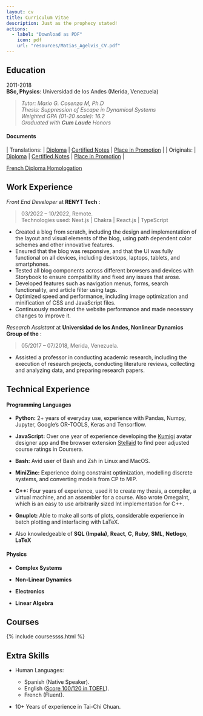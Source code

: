 ```yaml
---
layout: cv
title: Curriculum Vitae
description: Just as the prophecy stated!
actions:
  - label: "Download as PDF"
    icon: pdf
    url: "resources/Matias_Agelvis_CV.pdf"
---
```


<!-- # Matias Jose Agelvis Dominguez   -->

## Education  

2011-2018   
**BSc, Physics**: Universidad de los Andes (Merida, Venezuela)  
    
>    *Tutor: Mario G. Cosenza M, Ph.D*  
    *Thesis: Suppression of Escape in Dynamical Systems*   
    *Weighted GPA (01-20 scale): 16.2*  
    *Graduated with __Cum Laude__ Honors*

#### Documents

| Translations: | [Diploma][Diploma] | [Certified Notes][Notes]         | [Place in Promotion][Place]            |
| Originals:    | [Diploma][Titulo]  | [Certified Notes][Notas]         | [Place in Promotion][Lugar]            |

[French Diploma Homologation][Homologation]

[Titulo]: resources/Titulo_Registrado_Matias_Agelvis.pdf
[Notas]:  resources/Notas_Certificadas_Matias_Agelvis.pdf
[Lugar]:  resources/Lugar_en_la_promocion_Matias_Agelvis.pdf

[Diploma]: resources/Diploma_Matias_Agelvis.pdf  
[Notes]:   resources/Notes_Matias_Agelvis.pdf
[Place]:   resources/place_in_the_promotion_Matias_Agelvis.pdf

[Homologation]:   resources/attestation_AC_897730.pdf


## Work Experience

*Front End Developer* at **RENYT Tech** :
> 03/2022 – 10/2022, Remote.  
Technologies used: Next.js | Chakra | React.js | TypeScript
- Created a blog from scratch, including the design and implementation of the layout and visual elements of the blog, using path dependent color schemes and other innovative features.
- Ensured that the blog was responsive, and that the UI was fully functional on all devices, including desktops, laptops, tablets, and smartphones.
- Tested all blog components across different browsers and devices with Storybook to ensure compatibility and fixed any issues that arose.
- Developed features such as navigation menus, forms, search functionality, and article filter using tags.
- Optimized speed and performance, including image optimization and minification of CSS and JavaScript files.
- Continuously monitored the website performance and made necessary changes to improve it.


*Research Assistant* at **Universidad de los Andes, Nonlinear Dynamics Group of the** :
> 05/2017 – 07/2018, Merida, Venezuela.  
- Assisted a professor in conducting academic research, including the execution of research projects, conducting literature reviews, collecting and analyzing data, and preparing research papers.


## Technical Experience  
  
#### Programming Languages  

-   **Python:** 2+ years of everyday use, experience with Pandas, Numpy, Jupyter, Google’s OR-TOOLS, Keras and Tensorflow.

-   **JavaScript:** Over one year of experience developing the [Kumigi](https://kumigi.com) avatar designer app and the browser extension [Stellaid](https://MatiasAgelvis.com/stellaid) to find peer adjusted course ratings in Coursera.

-   **Bash:** Avid user of Bash and Zsh in Linux and MacOS.

-   **MiniZinc:** Experience doing constraint optimization, modelling discrete systems, and converting models from CP to MIP.

-   **C++:** Four years of experience, used it to create my thesis, a compiler, a virtual machine, and an assembler for a course. Also wrote OmegaInt, which is an easy to use arbitrarily sized Int implementation for C++.

-   **Gnuplot:** Able to make all sorts of plots, considerable experience in batch plotting and interfacing with LaTeX.

-   Also knowledgeable of **SQL (Impala)**, **React**, **C**, **Ruby**, **SML**, **Netlogo**, **LaTeX**

[1]: https://github.com/MatiasAgelvis/OmegaInt

#### Physics  

-   **Complex Systems**  

-   **Non-Linear Dynamics**  

-   **Electronics**  

-   **Linear Algebra**


## Courses

{% include coursessss.html %}

## Extra Skills

* Human Languages:

     * Spanish (Native Speaker).
     * English ([Score 100/120 in TOEFL](../resources/Toefl_Score_Matias_Agelvis.pdf)).
     * French (Fluent).

* 10+ Years of experience in Tai-Chi Chuan.


<script src="https://code.jquery.com/jquery-3.3.1.min.js"></script>
<script src="assets/javascripts/cv.js"></script>
<link rel="stylesheet" href="assets/stylesheets/cv.css" />